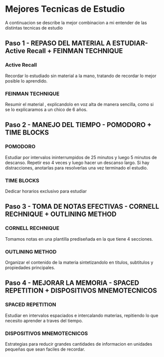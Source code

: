 # Mejores Tecnicas de Estudio

A continuacion se describe la mejor combinacion a mi entender de las distintas tecnicas de estudio

## Paso 1 - REPASO DEL MATERIAL A ESTUDIAR- Active Recall + FEINMAN TECHNIQUE

### Active Recall 
Recordar lo estudiado sin material a la mano, tratando de recordar lo mejor posible lo aprendido.

### FEINMAN TECHNIQUE
Resumir el material , explicandolo en voz alta de manera sencilla, como si se lo explicaramos a un chico de 6 años.

## Paso 2 - MANEJO DEL TIEMPO - POMODORO +  TIME BLOCKS
### POMODORO 
Estudiar por intervalos ininterrumpidos de 25 minutos y luego 5 minutos de descanso. Repetir eso 4 veces y luego hacer un descanso largo. 
Si hay distracciones, anotarlas para resolverlas una vez terminado el estudio.

### TIME BLOCKS
Dedicar horarios exclusivo para estudiar 

## Paso 3 - TOMA DE NOTAS EFECTIVAS - CORNELL RECHNIQUE +  OUTLINING METHOD

###  CORNELL RECHNIQUE
Tomamos notas en una plantilla prediseñada en la que tiene 4 secciones.

### OUTLINING METHOD
Organizar el contenido de la materia sintetizandolo en titulos, subtitulos y propiedades principales.

## Paso 4 - MEJORAR LA MEMORIA - SPACED REPETITION + DISPOSITIVOS MNEMOTECNICOS

### SPACED REPETITION 
Estudiar en intervalos espaciados e intercalando materias, repitiendo lo que necesito aprender a traves del tiempo.

### DISPOSITIVOS MNEMOTECNICOS
Estrategias para reducir grandes cantidades de informacion en unidades pequeñas que sean faciles de recordar.
